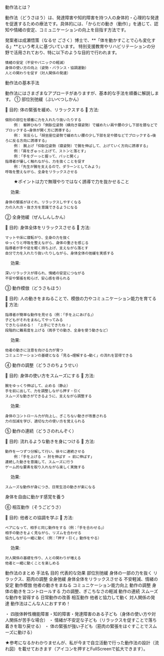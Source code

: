 動作法とは？

動作法（どうさほう）は、発達障害や知的障害を持つ人の身体的・心理的な発達を促進するための療法です。具体的には、「からだの動き（動作）」を通じて、認知や情緒の安定、コミュニケーションの向上を目指す方法です。

発案者は成瀬悟策（なるせ ごさく）博士で、**「体を動かすことで心も変化する」**という考えに基づいています。
特別支援教育やリハビリテーションの分野で活用されており、特に以下のような目的で行われます。

    情緒の安定（不安やパニックの軽減）
    身体の使い方の向上（姿勢・バランス・協調運動）
    人との関わりを促す（対人関係の発達）

動作法の基本手法

動作法にはさまざまなアプローチがありますが、基本的な手法を順番に解説します。
① 部位別弛緩（ぶいべつしかん）

🔹 目的: 体の緊張を緩め、リラックスする
🔹 方法:

    個別の部位を順番に力を入れたり抜いたりする
        例： 躯幹ひねり「側臥位姿勢（横向き寝姿勢）で緩めたい肩や腰の少し下部を膝などでブロックする⇒身体が開く方に誘導する」
        例： 背反らし「胡坐座位姿勢で緩めたい腰の少し下部を足や膝などでブロックする⇒後ろに反る方向に誘導する」
        例： 腕上げ「仰臥位姿勢（寝姿勢）で腕を伸ばして、上げていく方向に誘導する」
        例：「肩をぎゅっと上げて、ストンと落とす」
        例：「手をグーっと握って、パッと開く」
    指導者が優しく触れながら、力を抜くことを促す
        例：「先生が腕を支えるので、ダラーンとしてみよう」
    呼吸を整えながら、全身をリラックスさせる
　　★ポイントは力で無理やりではなく誘導で力を抜かせること

　 効果:

    身体の緊張がほぐれ、リラックスしやすくなる
    力の入れ方・抜き方を意識できるようになる

② 全身弛緩（ぜんしんしかん）

🔹 目的: 身体全体をリラックスさせる
🔹 方法:

    マットや床に寝転がり、全身の力を抜く
    ゆっくりと呼吸を整えながら、身体の重さを感じる
    指導者が手や足を軽く持ち上げ、支えながら落とす
    自分で力を入れたり抜いたりしながら、身体全体の弛緩を実感する

　 効果:

    深いリラックスが得られ、情緒の安定につながる
    不安や緊張を和らげ、安心感を得られる

③ 動作模倣（どうさもほう）

🔹 目的: 人の動きをまねることで、模倣の力やコミュニケーション能力を育てる
🔹 方法:

    指導者が簡単な動作を見せる（例：「手を上にあげる」）
    子どもがそれをまねしてやってみる
    できたらほめる！ 「上手にできたね！」
    段階的に難易度を上げる（両手での動き、全身を使う動きなど）

　 効果:

    他者の動きに注意を向ける力が育つ
    コミュニケーションの基礎となる「見る→理解する→動く」の流れを習得できる

④ 動作の調整（どうさのちょうせい）

🔹 目的: 身体の使い方をスムーズにする
🔹 方法:

    腕をゆっくり伸ばして、止める（静止）
    手を前に出して、力を調整しながら押す・引く
    スムーズな動きができるように、支えながら調整する

　 効果:

    身体のコントロール力が向上し、ぎこちない動きが改善される
    力の加減を学び、適切な力の使い方を覚えられる

⑤ 動作の連続（どうさのれんぞく）

🔹 目的: 流れるような動きを身につける
🔹 方法:

    動作を一つずつ分解して行い、徐々に連続させる
        例：「手を上げる → 肘を伸ばす → 前に伸ばす」
    連続した動きを意識して、スムーズに行う
    ゲーム的な要素を取り入れながら楽しく実施する

　 効果:

    スムーズな動作が身につき、日常生活の動きが楽になる
   身体を自由に動かす感覚を養う

⑥ 相互動作（そうごどうさ）

🔹 目的: 他者との協調を学ぶ
🔹 方法:

    ペアになって、相手と同じ動作をする（例：「手を合わせる」）
    相手の動きをよく見ながら、リズムを合わせる
    協力しながら一緒に動く（例：「押す・引く」動作をやる）

　 効果:

    対人関係の基礎を作り、人との関わりが増える
    他者と一緒に動くことを楽しめる

動作法のまとめ
手法名	目的	代表的な効果
部位別弛緩	身体の一部の力を抜く	リラックス、筋肉の調整
全身弛緩	身体全体をリラックスさせる	不安軽減、情緒の安定
動作模倣	他者の動きをまねる	コミュニケーション能力向上
動作の調整	身体の動きをコントロールする	力の調整、ぎこちなさの軽減
動作の連続	スムーズな動作を習得する	日常動作の改善
相互動作	他者と協力して動く	対人関係の発達
動作法はこんな人におすすめ！

・ 四肢体幹性機能障害・知的障害・発達障害のある子ども（身体の使い方や対人関係が苦手な場合）
・ 情緒が不安定な子ども（リラックスを促すことで落ち着きを取り戻せる）
・ 体の緊張が強い子ども（筋肉の緊張をほぐすことでスムーズに動ける）



★参考になるかわかりませんが、私が今まで自立活動で行った動作法の設計（流れ図）を載せておきます（アイコンを押すとFullScreenで拡大できます）。